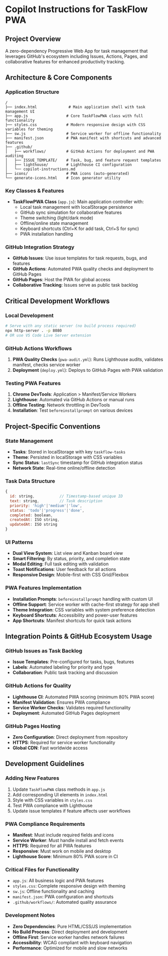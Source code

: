 # Copilot Instructions for TaskFlow PWA

## Project Overview
A zero-dependency Progressive Web App for task management that leverages GitHub's ecosystem including Issues, Actions, Pages, and collaborative features for enhanced productivity tracking.

## Architecture & Core Components

### Application Structure
```
/
├── index.html              # Main application shell with task management UI
├── app.js                 # Core TaskFlowPWA class with full functionality
├── styles.css             # Modern responsive design with CSS variables for theming
├── sw.js                  # Service worker for offline functionality
├── manifest.json          # PWA manifest with shortcuts and advanced features
├── .github/
│   ├── workflows/         # GitHub Actions for deployment and PWA auditing
│   ├── ISSUE_TEMPLATE/    # Task, bug, and feature request templates
│   ├── lighthouse/        # Lighthouse CI configuration
│   └── copilot-instructions.md
├── icons/                 # PWA icons (auto-generated)
└── generate-icons.html    # Icon generator utility
```

### Key Classes & Features
- **TaskFlowPWA Class** (`app.js`): Main application controller with:
  - Local task management with localStorage persistence
  - GitHub sync simulation for collaborative features
  - Theme switching (light/dark mode)
  - Offline/online state management
  - Keyboard shortcuts (Ctrl+K for add task, Ctrl+S for sync)
  - PWA installation handling

### GitHub Integration Strategy
- **GitHub Issues**: Use issue templates for task requests, bugs, and features
- **GitHub Actions**: Automated PWA quality checks and deployment to GitHub Pages
- **GitHub Pages**: Host the PWA for global access
- **Collaborative Tracking**: Issues serve as public task backlog

## Critical Development Workflows

### Local Development
```bash
# Serve with any static server (no build process required)
npx http-server . -p 8080
# OR use VS Code Live Server extension
```

### GitHub Actions Workflows
1. **PWA Quality Checks** (`pwa-audit.yml`): Runs Lighthouse audits, validates manifest, checks service worker
2. **Deployment** (`deploy.yml`): Deploys to GitHub Pages with PWA validation

### Testing PWA Features
1. **Chrome DevTools**: Application > Manifest/Service Workers
2. **Lighthouse**: Automated via GitHub Actions or manual runs
3. **Offline Testing**: Network throttling in DevTools
4. **Installation**: Test `beforeinstallprompt` on various devices

## Project-Specific Conventions

### State Management
- **Tasks**: Stored in localStorage with key `taskflow-tasks`
- **Theme**: Persisted in localStorage with CSS variables
- **Sync Status**: `lastSync` timestamp for GitHub integration status
- **Network State**: Real-time online/offline detection

### Task Data Structure
```javascript
{
  id: string,           // Timestamp-based unique ID
  text: string,         // Task description
  priority: 'high'|'medium'|'low',
  status: 'todo'|'progress'|'done',
  completed: boolean,
  createdAt: ISO string,
  updatedAt: ISO string
}
```

### UI Patterns
- **Dual View System**: List view and Kanban board view
- **Smart Filtering**: By status, priority, and completion state
- **Modal Editing**: Full task editing with validation
- **Toast Notifications**: User feedback for all actions
- **Responsive Design**: Mobile-first with CSS Grid/Flexbox

### PWA Features Implementation
- **Installation Prompts**: `beforeinstallprompt` handling with custom UI
- **Offline Support**: Service worker with cache-first strategy for app shell
- **Theme Integration**: CSS variables with system preference detection
- **Keyboard Shortcuts**: Accessibility and power-user features
- **App Shortcuts**: Manifest shortcuts for quick task actions

## Integration Points & GitHub Ecosystem Usage

### GitHub Issues as Task Backlog
- **Issue Templates**: Pre-configured for tasks, bugs, features
- **Labels**: Automated labeling for priority and type
- **Collaboration**: Public task tracking and discussion

### GitHub Actions for Quality
- **Lighthouse CI**: Automated PWA scoring (minimum 80% PWA score)
- **Manifest Validation**: Ensures PWA compliance
- **Service Worker Checks**: Validates required functionality
- **Deployment**: Automated GitHub Pages deployment

### GitHub Pages Hosting
- **Zero Configuration**: Direct deployment from repository
- **HTTPS**: Required for service worker functionality
- **Global CDN**: Fast worldwide access

## Development Guidelines

### Adding New Features
1. Update `TaskFlowPWA` class methods in `app.js`
2. Add corresponding UI elements in `index.html`
3. Style with CSS variables in `styles.css`
4. Test PWA compliance with Lighthouse
5. Update issue templates if feature affects user workflows

### PWA Compliance Requirements
- **Manifest**: Must include required fields and icons
- **Service Worker**: Must handle install and fetch events
- **HTTPS**: Required for all PWA features
- **Responsive**: Must work on mobile and desktop
- **Lighthouse Score**: Minimum 80% PWA score in CI

### Critical Files for Functionality
- `app.js`: All business logic and PWA features
- `styles.css`: Complete responsive design with theming
- `sw.js`: Offline functionality and caching
- `manifest.json`: PWA configuration and shortcuts
- `.github/workflows/`: Automated quality assurance

### Development Notes
- **Zero Dependencies**: Pure HTML/CSS/JS implementation
- **No Build Process**: Direct deployment and development
- **Offline First**: Service worker handles network failures
- **Accessibility**: WCAG compliant with keyboard navigation
- **Performance**: Optimized for mobile and slow networks
